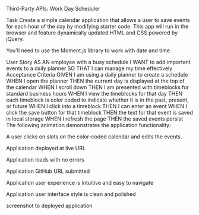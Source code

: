Third-Party APIs: Work Day Scheduler

Task
Create a simple calendar application that allows a user to save events for each hour of the day by modifying starter code. 
This app will run in the browser and feature dynamically updated HTML and CSS powered by jQuery.

You'll need to use the Moment.js library to work with date and time.

User Story
AS AN employee with a busy schedule
I WANT to add important events to a daily planner
SO THAT I can manage my time effectively
Acceptance Criteria
GIVEN I am using a daily planner to create a schedule
WHEN I open the planner
THEN the current day is displayed at the top of the calendar
WHEN I scroll down
THEN I am presented with timeblocks for standard business hours
WHEN I view the timeblocks for that day
THEN each timeblock is color coded to indicate whether it is in the past, present, or future
WHEN I click into a timeblock
THEN I can enter an event
WHEN I click the save button for that timeblock
THEN the text for that event is saved in local storage
WHEN I refresh the page
THEN the saved events persist
The following animation demonstrates the application functionality:

A user clicks on slots on the color-coded calendar and edits the events.

Application deployed at live URL

Application loads with no errors

Application GitHub URL submitted


Application user experience is intuitive and easy to navigate

Application user interface style is clean and polished

screenshot to deployed application

